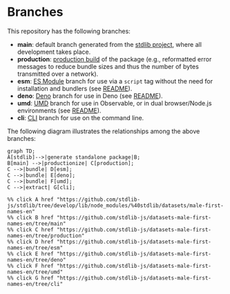 <!--

@license Apache-2.0

Copyright (c) 2023 The Stdlib Authors.

Licensed under the Apache License, Version 2.0 (the "License");
you may not use this file except in compliance with the License.
You may obtain a copy of the License at

    http://www.apache.org/licenses/LICENSE-2.0

Unless required by applicable law or agreed to in writing, software
distributed under the License is distributed on an "AS IS" BASIS,
WITHOUT WARRANTIES OR CONDITIONS OF ANY KIND, either express or implied.
See the License for the specific language governing permissions and
limitations under the License.

-->

# Branches

This repository has the following branches:

-   **main**: default branch generated from the [stdlib project][stdlib-url], where all development takes place.
-   **production**: [production build][production-url] of the package (e.g., reformatted error messages to reduce bundle sizes and thus the number of bytes transmitted over a network).
-   **esm**: [ES Module][esm-url] branch for use via a `script` tag without the need for installation and bundlers (see [README][esm-readme]).
-   **deno**: [Deno][deno-url] branch for use in Deno (see [README][deno-readme]).
-   **umd**: [UMD][umd-url] branch for use in Observable, or in dual browser/Node.js environments (see [README][umd-readme]).
-   **cli**: [CLI][cli-url] branch for use on the command line.

The following diagram illustrates the relationships among the above branches:

```mermaid
graph TD;
A[stdlib]-->|generate standalone package|B;
B[main] -->|productionize| C[production];
C -->|bundle| D[esm];
C -->|bundle| E[deno];
C -->|bundle| F[umd];
C -->|extract| G[cli];

%% click A href "https://github.com/stdlib-js/stdlib/tree/develop/lib/node_modules/%40stdlib/datasets/male-first-names-en"
%% click B href "https://github.com/stdlib-js/datasets-male-first-names-en/tree/main"
%% click C href "https://github.com/stdlib-js/datasets-male-first-names-en/tree/production"
%% click D href "https://github.com/stdlib-js/datasets-male-first-names-en/tree/esm"
%% click E href "https://github.com/stdlib-js/datasets-male-first-names-en/tree/deno"
%% click F href "https://github.com/stdlib-js/datasets-male-first-names-en/tree/umd"
%% click G href "https://github.com/stdlib-js/datasets-male-first-names-en/tree/cli"
```

[stdlib-url]: https://github.com/stdlib-js/stdlib/tree/develop/lib/node_modules/%40stdlib/datasets/male-first-names-en
[production-url]: https://github.com/stdlib-js/datasets-male-first-names-en/tree/production
[deno-url]: https://github.com/stdlib-js/datasets-male-first-names-en/tree/deno
[deno-readme]: https://github.com/stdlib-js/datasets-male-first-names-en/blob/deno/README.md
[umd-url]: https://github.com/stdlib-js/datasets-male-first-names-en/tree/umd
[umd-readme]: https://github.com/stdlib-js/datasets-male-first-names-en/blob/umd/README.md
[esm-url]: https://github.com/stdlib-js/datasets-male-first-names-en/tree/esm
[esm-readme]: https://github.com/stdlib-js/datasets-male-first-names-en/blob/esm/README.md
[cli-url]: https://github.com/stdlib-js/datasets-male-first-names-en/tree/cli